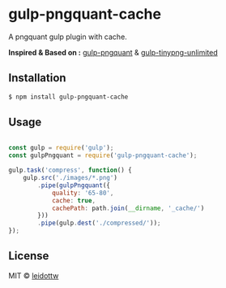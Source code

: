 # gulp-pngquant-cache

A pngquant gulp plugin with cache.

**Inspired & Based on :** 
[gulp-pngquant](https://github.com/leidottw/gulp-pngquant) & [gulp-tinypng-unlimited](https://github.com/ystrdy/gulp-tinypng-unlimited)


## Installation

```bash
$ npm install gulp-pngquant-cache
```

## Usage

```js

const gulp = require('gulp');
const gulpPngquant = require('gulp-pngquant-cache');

gulp.task('compress', function() {
    gulp.src('./images/*.png')
        .pipe(gulpPngquant({
            quality: '65-80',
            cache: true,
            cachePath: path.join(__dirname, '_cache/')
        }))
        .pipe(gulp.dest('./compressed/'));
});

```

## License

MIT © [leidottw](https://github.com/finscn)
